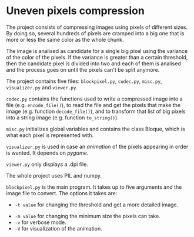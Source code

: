 # Uneven pixels compression
The project consists of compressing images using pixels of different sizes. By doing so, several hundreds of pixels are cramped into a big one that is more or less the same color as the whole chunk.

The image is analised as candidate for a single big pixel using the variance of the color of the pixels. If the variance is greater than a certain threshold, then the candidate pixel is divided into two and each of them is analised and the process goes on until the pixels can't be split anymore.

The project contains five files: `blockpixel.py`, `codec.py`, `misc.py`, `visualizer.py` and `viewer.py`.

`codec.py` contains the functions used to write a compressed image into a file (e.g. `encode_file()`), 
to read the file and get the pixels that make the image (e.g. function `decode_file()`),
and to transform that list of big pixels into a string image (e.g. function `to_string()`).

`misc.py` initializes global variables and contains the class Bloque, which is what each pixel is represented with.

`visualizer.py` is used in case an *animation* of the pixels appearing in order is wanted. It depends on *pygame*.

`viewer.py` only displays a .dpi file.

The whole project uses PIL and numpy.

`blockpixel.py` is the main program. It takes up to five arguments and the image file to convert. The options it takes are:

* `-t value` for changing the threshold and get a more detailed image.
- `-m value` for changing the minimum size the pixels can take.
- `-v` for verbose mode.
- `-V` for visualization of the animation.
